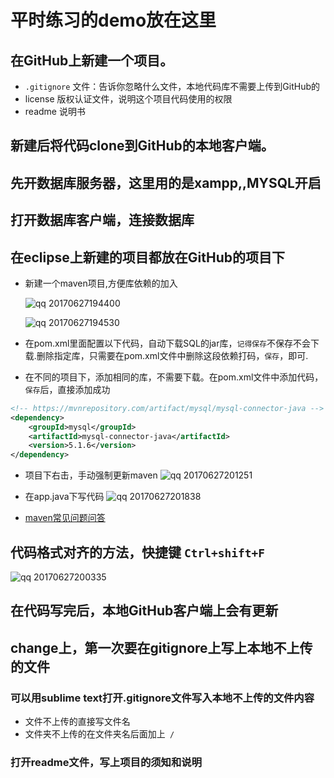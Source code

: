 # 平时练习的demo放在这里


## 在GitHub上新建一个项目。

* `.gitignore` 文件：告诉你忽略什么文件，本地代码库不需要上传到GitHub的
* license 版权认证文件，说明这个项目代码使用的权限
* readme 说明书

## 新建后将代码clone到GitHub的本地客户端。

## 先开数据库服务器，这里用的是xampp,,MYSQL开启

## 打开数据库客户端，连接数据库

## 在eclipse上新建的项目都放在GitHub的项目下
* 新建一个maven项目,方便库依赖的加入

    ![qq 20170627194400](https://user-images.githubusercontent.com/20008525/27586178-ce1d0be4-5b71-11e7-8cb5-078b2e6b437b.png)

    ![qq 20170627194530](https://user-images.githubusercontent.com/20008525/27586382-bb38402e-5b72-11e7-9712-53f6c9d94bcb.png)

* 在pom.xml里面配置以下代码，自动下载SQL的jar库，`记得保存`不保存不会下载.删除指定库，只需要在pom.xml文件中删除这段依赖打码，`保存`，即可.
* 在不同的项目下，添加相同的库，不需要下载。在pom.xml文件中添加代码，`保存`后，直接添加成功

```xml
<!-- https://mvnrepository.com/artifact/mysql/mysql-connector-java -->
<dependency>
    <groupId>mysql</groupId>
    <artifactId>mysql-connector-java</artifactId>
    <version>5.1.6</version>
</dependency>

```

* 项目下右击，手动强制更新maven
![qq 20170627201251](https://user-images.githubusercontent.com/20008525/27586998-3fccc59c-5b75-11e7-926d-52927012e9bb.png)

* 在app.java下写代码
![qq 20170627201838](https://user-images.githubusercontent.com/20008525/27587170-e2001ec2-5b75-11e7-9a18-38fa462c7283.png)

* [maven常见问题问答](http://www.oschina.net/question/158170_29368)

## 代码格式对齐的方法，快捷键 ` Ctrl+shift+F `
![qq 20170627200335](https://user-images.githubusercontent.com/20008525/27587195-f61eb738-5b75-11e7-9a58-77c4da79763e.png)


## 在代码写完后，本地GitHub客户端上会有更新

## change上，第一次要在gitignore上写上本地不上传的文件

### 可以用sublime text打开.gitignore文件写入本地不上传的文件内容
* 文件不上传的直接写文件名
* 文件夹不上传的在文件夹名后面加上` /`

### 打开readme文件，写上项目的须知和说明


